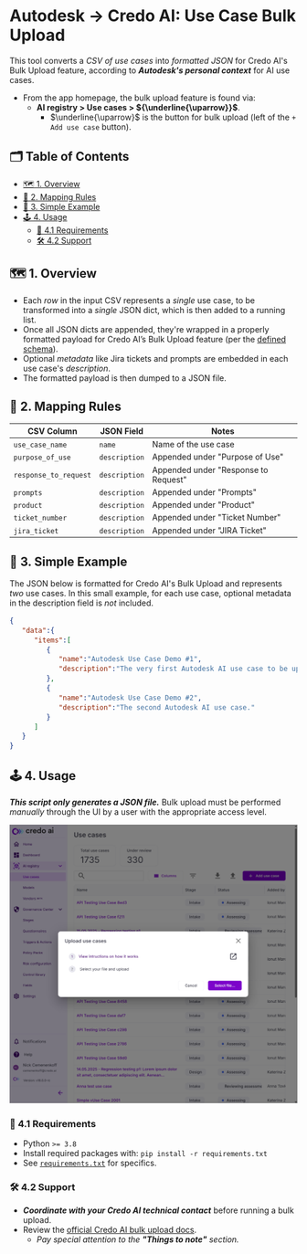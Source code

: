 <!-- omit in toc -->
# Autodesk $\rightarrow$ Credo AI: Use Case Bulk Upload
This tool converts a *CSV of use cases* into *formatted JSON* for Credo AI's Bulk Upload feature, according to ***Autodesk's personal context*** for AI use cases.
- From the app homepage, the bulk upload feature is found via:
  - **AI registry > Use cases > ${\underline{\uparrow}}$**.
    - $\underline{\uparrow}$ is the button for bulk upload (left of the `+ Add use case` button).

<!-- omit in toc -->
## 🗂️ Table of Contents
<!-- TOC start (generated with https://github.com/derlin/bitdowntoc) -->

- [🗺️ 1. Overview](#️-1-overview)
- [🔁 2. Mapping Rules](#-2-mapping-rules)
- [🐣 3. Simple Example](#-3-simple-example)
- [🕹️ 4. Usage](#️-4-usage)
  - [🧰 4.1 Requirements](#-41-requirements)
  - [🛠️ 4.2 Support](#️-42-support)

<!-- TOC end -->

<!-- TOC --><a name="-1-overview"></a>
## 🗺️ 1. Overview
- Each *row* in the input CSV represents a *single* use case, to be transformed into a *single* JSON dict, which is then added to a running list.
- Once all JSON dicts are appended, they're wrapped in a properly formatted payload for Credo AI’s Bulk Upload feature (per the [defined schema](./docs/use-case-schema.json)).
- Optional *metadata* like Jira tickets and prompts are embedded in each use case's *description*.
- The formatted payload is then dumped to a JSON file.

<!-- TOC --><a name="-2-mapping-rules"></a>
## 🔁 2. Mapping Rules
| CSV Column            | JSON Field          | Notes                                   |
| --------------------- | ------------------- | --------------------------------------- |
| `use_case_name`       | `name`              | Name of the use case                    |
| `purpose_of_use`      | `description`       | Appended under "Purpose of Use"         |
| `response_to_request` | `description`       | Appended under "Response to Request"    |
| `prompts`             | `description`       | Appended under "Prompts"                |
| `product`             | `description`       | Appended under "Product"                |
| `ticket_number`       | `description`       | Appended under "Ticket Number"          |
| `jira_ticket`         | `description`       | Appended under "JIRA Ticket"            |

<!-- TOC --><a name="-3-simple-example"></a>
## 🐣 3. Simple Example
The JSON below is formatted for Credo AI's Bulk Upload and represents *two* use cases. In this small example, for each use case, optional metadata in the description field is *not* included.
```json
{
   "data":{
      "items":[
         {
            "name":"Autodesk Use Case Demo #1",
            "description":"The very first Autodesk AI use case to be uploaded into Credo AI."
         },
         {
            "name":"Autodesk Use Case Demo #2",
            "description":"The second Autodesk AI use case."
         }
      ]
   }
}
```
<!-- TOC --><a name="-4-usage"></a>
## 🕹️ 4. Usage
***This script only generates a JSON file.*** Bulk upload must be performed *manually* through the UI by a user with the appropriate access level.

<p align="center">
  <img src="img/20250515-bulk-upload-ui.png" alt="bulk_upload_ui" width="616"/>
</p>

<!-- TOC --><a name="-41-requirements"></a>
### 🧰 4.1 Requirements
- Python `>= 3.8`
- Install required packages with: `pip install -r requirements.txt`
- See [`requirements.txt`](./requirements.txt) for specifics.

<!-- TOC --><a name="-42-support"></a>
### 🛠️ 4.2 Support
- ***Coordinate with your Credo AI technical contact*** before running a bulk upload.
- Review the [official Credo AI bulk upload docs](https://knowledge.credo.ai/bulk-use-case-upload).
  - *Pay special attention to the **"Things to note"** section.*